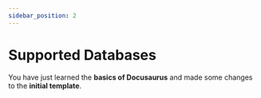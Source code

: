 ```yaml
---
sidebar_position: 2
---
```


# Supported Databases

You have just learned the **basics of Docusaurus** and made some changes to the 
**initial template**.
